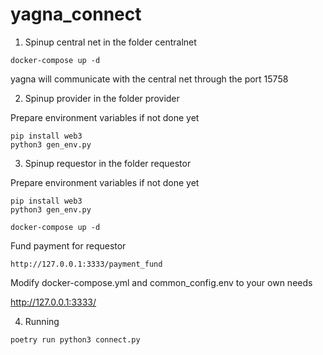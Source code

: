 # yagna_connect


1. Spinup central net in the folder centralnet

```
docker-compose up -d
```

yagna will communicate with the central net through the port 15758


2. Spinup provider in the folder provider

Prepare environment variables if not done yet
```
pip install web3
python3 gen_env.py
```

3. Spinup requestor in the folder requestor

Prepare environment variables if not done yet
```
pip install web3
python3 gen_env.py
```

```
docker-compose up -d
```

Fund payment for requestor
```
http://127.0.0.1:3333/payment_fund
```

Modify docker-compose.yml and common_config.env to your own needs

http://127.0.0.1:3333/

4. Running

```poetry run python3 connect.py```

